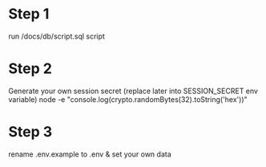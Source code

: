 # Step 1
run /docs/db/script.sql script

# Step 2
Generate your own session secret (replace later into SESSION_SECRET env variable)
node -e "console.log(crypto.randomBytes(32).toString('hex'))"

# Step 3
rename .env.example to .env & set your own data
